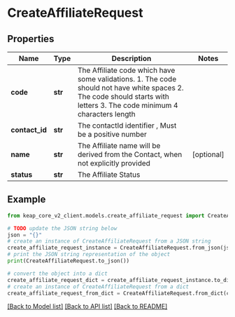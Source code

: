 # CreateAffiliateRequest


## Properties

Name | Type | Description | Notes
------------ | ------------- | ------------- | -------------
**code** | **str** | The Affiliate code which have some validations. 1. The code should not have white spaces 2. The code should starts with letters 3. The code minimum 4 characters length | 
**contact_id** | **str** | The contactId identifier , Must be a positive number | 
**name** | **str** | The Affiliate name will be derived from the Contact, when not explicitly provided | [optional] 
**status** | **str** | The Affiliate Status | 

## Example

```python
from keap_core_v2_client.models.create_affiliate_request import CreateAffiliateRequest

# TODO update the JSON string below
json = "{}"
# create an instance of CreateAffiliateRequest from a JSON string
create_affiliate_request_instance = CreateAffiliateRequest.from_json(json)
# print the JSON string representation of the object
print(CreateAffiliateRequest.to_json())

# convert the object into a dict
create_affiliate_request_dict = create_affiliate_request_instance.to_dict()
# create an instance of CreateAffiliateRequest from a dict
create_affiliate_request_from_dict = CreateAffiliateRequest.from_dict(create_affiliate_request_dict)
```
[[Back to Model list]](../README.md#documentation-for-models) [[Back to API list]](../README.md#documentation-for-api-endpoints) [[Back to README]](../README.md)



